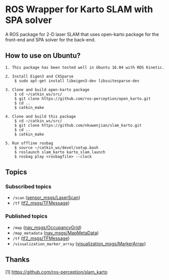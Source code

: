 # ROS Wrapper for Karto SLAM with SPA solver
A ROS package for 2-D laser SLAM that uses open-karto package for the front-end and SPA solver for the back-end.

## How to use on Ubuntu?
    1. This package has been tested well in Ubuntu 16.04 with ROS Kinetic.

    2. Install Eigen3 and CXSparse
        $ sudo apt-get install libeigen3-dev libsuitesparse-dev

    3. Clone and build open-karto package
        $ cd ~/catkin_ws/src/
        $ git clone https://github.com/ros-perception/open_karto.git
        $ cd ..
        $ catkin_make

    4. Clone and build this package
        $ cd ~/catkin_ws/src/
        $ git clone https://github.com/nkuwenjian/slam_karto.git
        $ cd ..
        $ catkin_make

    5. Run offline rosbag
        $ source ~/catkin_ws/devel/setup.bash
        $ roslaunch slam_karto karto_slam.launch
        $ rosbag play <rosbagfile> --clock

## Topics

### Subscribed topics
- `/scan` ([sensor_msgs/LaserScan](http://docs.ros.org/melodic/api/sensor_msgs/html/msg/LaserScan.html))
- `/tf` ([tf2_msgs/TFMessage](http://docs.ros.org/melodic/api/tf2_msgs/html/msg/TFMessage.html))

### Published topics
- `/map` ([nav_msgs/OccupancyGrid](http://docs.ros.org/melodic/api/nav_msgs/html/msg/OccupancyGrid.html))
- `/map_metadata` ([nav_msgs/MapMetaData](http://docs.ros.org/melodic/api/nav_msgs/html/msg/MapMetaData.html))
- `/tf` ([tf2_msgs/TFMessage](http://docs.ros.org/melodic/api/tf2_msgs/html/msg/TFMessage.html))
- `/visualization_marker_array` ([visualization_msgs/MarkerArray](http://docs.ros.org/melodic/api/visualization_msgs/html/msg/MarkerArray.html))

## Thanks

[1] https://github.com/ros-perception/slam_karto
